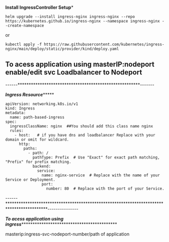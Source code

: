 ************Install IngressController Setup*************
```
helm upgrade --install ingress-nginx ingress-nginx --repo https://kubernetes.github.io/ingress-nginx --namespace ingress-nginx --create-namespace
```
or
```
kubectl apply -f https://raw.githubusercontent.com/kubernetes/ingress-nginx/main/deploy/static/provider/kind/deploy.yaml

```
## To acess application using masterIP:nodeport enable/edit svc Loadbalancer to Nodeport
------*******************************************************-------


*************Ingress Resource******************

```
apiVersion: networking.k8s.io/v1
kind: Ingress
metadata:
  name: path-based-ingress
spec:
  ingressClassName: nginx  ##You should add this class name nginx
  rules:
    - host:   # if you have dns and loadbalancer Replace with your domain or omit for wildcard.
      http:
        paths:
          - path: /
            pathType: Prefix  # Use "Exact" for exact path matching, "Prefix" for prefix matching.
            backend:
              service:
                name: nginx-service  # Replace with the name of your Service or Deployment.
                port:
                  number: 80  # Replace with the port of your Service.

```
------******************************************************************************************---------------

*****************To acess application using ingress************************************************************

masterip:ingress-svc-nodeport-number/path of application
